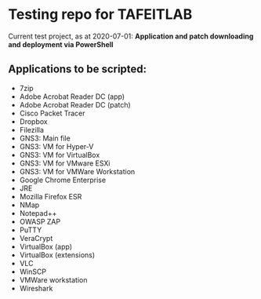 # Testing repo for TAFEITLAB
Current test project, as at 2020-07-01: **Application and patch downloading and deployment via PowerShell**
## Applications to be scripted:
- 7zip
- Adobe Acrobat Reader DC (app)
- Adobe Acrobat Reader DC (patch)
- Cisco Packet Tracer
- Dropbox
- Filezilla
- GNS3: Main file
- GNS3: VM for Hyper-V
- GNS3: VM for VirtualBox
- GNS3: VM for VMware ESXi
- GNS3: VM for VMWare Workstation
- Google Chrome Enterprise
- JRE
- Mozilla Firefox ESR
- NMap
- Notepad++
- OWASP ZAP
- PuTTY
- VeraCrypt
- VirtualBox (app)
- VirtualBox (extensions)
- VLC
- WinSCP
- VMWare workstation
- Wireshark